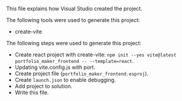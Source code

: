 This file explains how Visual Studio created the project.

The following tools were used to generate this project:
- create-vite

The following steps were used to generate this project:
- Create react project with create-vite: `npm init --yes vite@latest portfolio_maker_frontend -- --template=react`.
- Updating vite.config.js with port.
- Create project file (`portfolio_maker_frontend.esproj`).
- Create `launch.json` to enable debugging.
- Add project to solution.
- Write this file.
